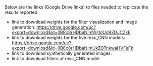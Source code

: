 Below are the links (Google Drive links) to files needed to replicate the results reported.     
         
* link to download weights for the filter visualization and image generation: https://drive.google.com/uc?export=download&id=0B8c8rHDbaNImWjItdUdRZDJCZkE      
* link to download weights for the five resc_CNN models: https://drive.google.com/uc?export=download&id=0B8c8rHDbaNImUkZQTnkwaHVFeFk    
* link to download synthetically generated images:        
* link to download filters of resc_CNN model:       
